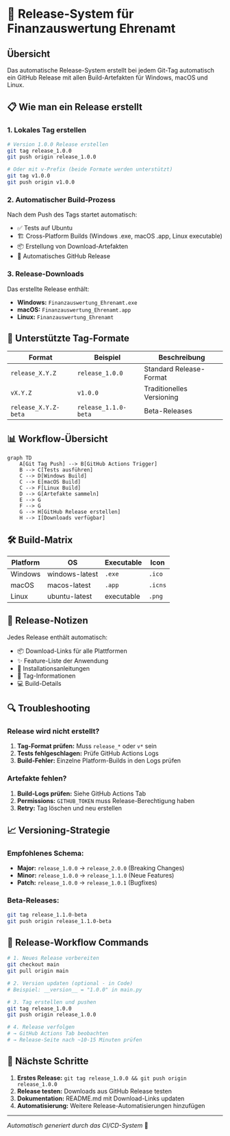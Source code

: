 # 🚀 Release-System für Finanzauswertung Ehrenamt

## Übersicht
Das automatische Release-System erstellt bei jedem Git-Tag automatisch ein GitHub Release mit allen Build-Artefakten für Windows, macOS und Linux.

## 📋 Wie man ein Release erstellt

### 1. Lokales Tag erstellen
```bash
# Version 1.0.0 Release erstellen
git tag release_1.0.0
git push origin release_1.0.0

# Oder mit v-Prefix (beide Formate werden unterstützt)
git tag v1.0.0
git push origin v1.0.0
```

### 2. Automatischer Build-Prozess
Nach dem Push des Tags startet automatisch:
- ✅ Tests auf Ubuntu
- 🏗️ Cross-Platform Builds (Windows .exe, macOS .app, Linux executable)
- 📦 Erstellung von Download-Artefakten
- 🚀 Automatisches GitHub Release

### 3. Release-Downloads
Das erstellte Release enthält:
- **Windows:** `Finanzauswertung_Ehrenamt.exe`
- **macOS:** `Finanzauswertung_Ehrenamt.app`  
- **Linux:** `Finanzauswertung_Ehrenamt`

## 🔧 Unterstützte Tag-Formate

| Format | Beispiel | Beschreibung |
|--------|----------|--------------|
| `release_X.Y.Z` | `release_1.0.0` | Standard Release-Format |
| `vX.Y.Z` | `v1.0.0` | Traditionelles Versioning |
| `release_X.Y.Z-beta` | `release_1.1.0-beta` | Beta-Releases |

## 📊 Workflow-Übersicht

```mermaid
graph TD
    A[Git Tag Push] --> B[GitHub Actions Trigger]
    B --> C[Tests ausführen]
    C --> D[Windows Build]
    C --> E[macOS Build] 
    C --> F[Linux Build]
    D --> G[Artefakte sammeln]
    E --> G
    F --> G
    G --> H[GitHub Release erstellen]
    H --> I[Downloads verfügbar]
```

## 🛠️ Build-Matrix

| Platform | OS | Executable | Icon |
|----------|-----|------------|------|
| Windows | windows-latest | `.exe` | `.ico` |
| macOS | macos-latest | `.app` | `.icns` |
| Linux | ubuntu-latest | executable | `.png` |

## 📝 Release-Notizen
Jedes Release enthält automatisch:
- 📦 Download-Links für alle Plattformen
- ✨ Feature-Liste der Anwendung
- 🚀 Installationsanleitungen
- 🔖 Tag-Informationen
- 💻 Build-Details

## 🔍 Troubleshooting

### Release wird nicht erstellt?
1. **Tag-Format prüfen:** Muss `release_*` oder `v*` sein
2. **Tests fehlgeschlagen:** Prüfe GitHub Actions Logs
3. **Build-Fehler:** Einzelne Platform-Builds in den Logs prüfen

### Artefakte fehlen?
1. **Build-Logs prüfen:** Siehe GitHub Actions Tab
2. **Permissions:** `GITHUB_TOKEN` muss Release-Berechtigung haben
3. **Retry:** Tag löschen und neu erstellen

## 📈 Versioning-Strategie

### Empfohlenes Schema:
- **Major:** `release_1.0.0` → `release_2.0.0` (Breaking Changes)
- **Minor:** `release_1.0.0` → `release_1.1.0` (Neue Features)
- **Patch:** `release_1.0.0` → `release_1.0.1` (Bugfixes)

### Beta-Releases:
```bash
git tag release_1.1.0-beta
git push origin release_1.1.0-beta
```

## 🔄 Release-Workflow Commands

```bash
# 1. Neues Release vorbereiten
git checkout main
git pull origin main

# 2. Version updaten (optional - in Code)
# Beispiel: __version__ = "1.0.0" in main.py

# 3. Tag erstellen und pushen
git tag release_1.0.0
git push origin release_1.0.0

# 4. Release verfolgen
# → GitHub Actions Tab beobachten
# → Release-Seite nach ~10-15 Minuten prüfen
```

## 🎯 Nächste Schritte

1. **Erstes Release:** `git tag release_1.0.0 && git push origin release_1.0.0`
2. **Release testen:** Downloads aus GitHub Release testen
3. **Dokumentation:** README.md mit Download-Links updaten
4. **Automatisierung:** Weitere Release-Automatisierungen hinzufügen

---

*Automatisch generiert durch das CI/CD-System* 🤖
